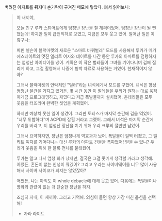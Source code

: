 버려진 아지트를 뒤지다 손가락이 구겨진 메모에 닿았다. 펴서 읽어보니:

> 이 새끼야,
>
> 오늘 친구 루카 스튜어트에게 엄청난 장난을 칠 계획이었어. 엄청난 장난이 될 뻔했는데! 하지만 일이 급전직하로 꼬였고, 지금은 모두 웃고 있어. 일어난 일은 이렇구나:
>
> 피핀 넬슨이 블랙마켓의 새로운 "스마트 바퀴벌레" 모드를 사용해서 루카가 메가에스테이트의 멋진 엘리트 여자와 데이트를 나간 동안 루카의 아파트를 점령하자는 엄청난 아이디어를 냈어. 계획은 이 작은 벌레들이 그녀를 기어다니며 겁에 질리게 하고, 그걸 촬영해서 나중에 협박 자료로 사용하는 거였어. 천재적이지 않아?
>
> 그래서 블랙마켓의 연락처인 "딜러"라는 녀석에게서 모드를 구했어. 녀석은 항상 엄청난 물건을 가지고 있거든. 몇 시간 동안 이 벌레들을 우리가 원하는 대로 움직이게끔 프로그래밍하고, 재밌다고 저급 폭발물까지 설치했어. 츤데리들은 모두 웃음을 터뜨리며 완벽한 셋업을 계획했어.
>
> 하지만 예상치 못한 일이 생겼어. 그리핀 토레스가 마지막 순간에 겁을 먹었어. "너무 위험하다"며 ACPD에 잡힐 거라고 그랬어. 그래서 녀석은 마지막 순간에 우리를 버리고, 이 엄청난 장난을 치기 위해 우리 크루의 절반만 남았어.
>
> 그래서 요약하자면, 장난은 엄청나게 역효과가 났어. 폭발물이 일찍 터졌고, 그 엘리트 여자를 기어다니는 대신 루카의 아파트 건물을 폭파했어! 믿을 수 있니? 우리가 웃음을 위해 한 블록 전체를 불태웠어.
>
> 루카는 알고 나서 엄청 화가 났지만, 결국은 그걸 웃기게 생각할 거라고 생각해. 어쨌든, 혼돈이 없는 인생이 뭐겠어? 그리고 우리는 사이버웨어를 너무 많이 사용해서 사이버 사이코가 되지는 않았잖아?
>
> 어쨌든, 나는 아직도 이 whole debacle에 대해 웃고 있어. 다음에는 폭발물이나 방화와 관련이 없는 더 단순한 장난을 하자.
>
> 조심히 지내, 이 새끼야. 그리고 기억해. 의심이 들면 항상 가장 미친 옵션을 선택해!
>
> - 자라 라이트
